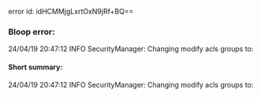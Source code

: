 error id: idHCMMjgLxrtOxN9jRf+BQ==
### Bloop error:

24/04/19 20:47:12 INFO SecurityManager: Changing modify acls groups to:
#### Short summary: 

24/04/19 20:47:12 INFO SecurityManager: Changing modify acls groups to: